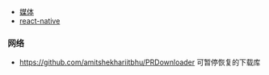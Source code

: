 
  * [媒体](/notes/android/library/media/index.md)
  * [react-native](/notes/android/library/react-native/index.md)

### 网络
- https://github.com/amitshekhariitbhu/PRDownloader 可暂停恢复的下载库